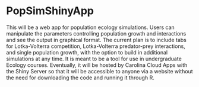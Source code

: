 # PopSimShinyApp

This will be a web app for population ecology simulations.  Users can manipulate the parameters controlling population growth and interactions and see the output in graphical format.  The current plan is to include tabs for Lotka-Volterra competition, Lotka-Volterra predator-prey interactions, and single population growth, with the option to build in additional simulations at any time. It is meant to be a tool for use in undergraduate Ecology courses. Eventually, it will be hosted by Carolina Cloud Apps with the Shiny Server so that it will be accessible to anyone via a website without the need for downloading the code and running it through R.

